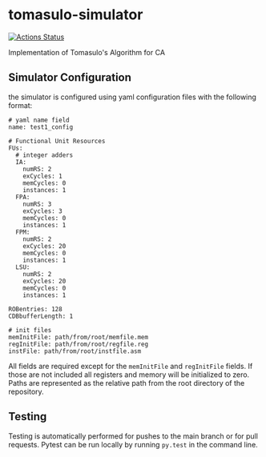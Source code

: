 
# tomasulo-simulator
[![Actions Status](https://github.com/danielstumpp/tomasulo-simulator/workflows/simulator/badge.svg)](https://github.com/danielstumpp/tomasulo-simulator/actions)

Implementation of Tomasulo's Algorithm for CA

## Simulator Configuration
the simulator is configured using yaml configuration files with the following format:

```
# yaml name field
name: test1_config

# Functional Unit Resources
FUs:
  # integer adders
  IA: 
    numRS: 2
    exCycles: 1
    memCycles: 0
    instances: 1
  FPA:
    numRS: 3
    exCycles: 3
    memCycles: 0
    instances: 1
  FPM:
    numRS: 2
    exCycles: 20
    memCycles: 0
    instances: 1
  LSU:
    numRS: 2
    exCycles: 20
    memCycles: 0
    instances: 1

ROBentries: 128
CDBbufferLength: 1

# init files
memInitFile: path/from/root/memfile.mem
regInitFile: path/from/root/regfile.reg
instFile: path/from/root/instfile.asm
```

All fields are required except for the `memInitFile` and `regInitFile` fields. If those are not included all registers and memory will be initialized to zero. Paths are represented as the relative path from the root directory of the repository.

## Testing
Testing is automatically performed for pushes to the main branch or for pull requests. Pytest can be run locally by running `py.test` in the command line.